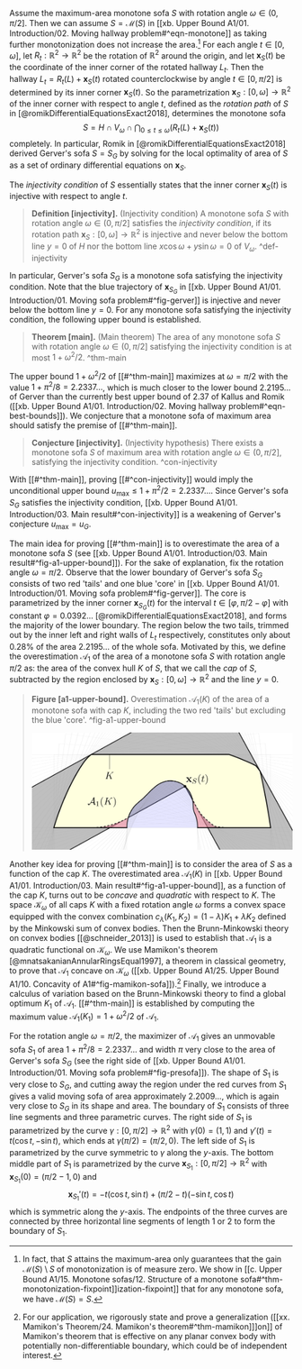 Assume the maximum-area monotone sofa $S$ with rotation angle $\omega \in (0, \pi/2]$. Then we can assume $S = \mathcal{M}(S)$ in [[xb. Upper Bound A1/01. Introduction/02. Moving hallway problem#^eqn-monotone]] as taking further monotonization does not increase the area.[^monotonization-monotone] For each angle $t \in [0, \omega]$, let $R_t : \mathbb{R}^2 \to \mathbb{R}^2$ be the rotation of $\mathbb{R}^2$ around the origin, and let $\mathbf{x}_S(t)$ be the coordinate of the inner corner of the rotated hallway $L_t$. Then the hallway $L_t = R_t(L) + \mathbf{x}_S(t)$ rotated counterclockwise by angle $t \in [0, \pi/2]$ is determined by its inner corner $\mathbf{x}_S(t)$. So the parametrization $\mathbf{x}_S : [0, \omega] \to \mathbb{R}^2$ of the inner corner with respect to angle $t$, defined as the _rotation path_ of $S$ in [@romikDifferentialEquationsExact2018], determines the monotone sofa
$$
S = H \cap V_\omega \cap \bigcap_{0 \leq t \leq \omega} \left( R_t(L) + \mathbf{x}_S(t) \right) 
$$
completely. In particular, Romik in [@romikDifferentialEquationsExact2018] derived Gerver's sofa $S = S_G$ by solving for the local optimality of area of $S$ as a set of ordinary differential equations on $\mathbf{x}_S$.

The _injectivity condition_ of $S$ essentially states that the inner corner $\mathbf{x}_S(t)$ is injective with respect to angle $t$.

> __Definition [injectivity].__ (Injectivity condition) A monotone sofa $S$ with rotation angle $\omega \in (0, \pi/2]$ satisfies the _injectivity condition_, if its rotation path $\mathbf{x}_S : [0, \omega] \to \mathbb{R}^2$ is injective and never below the bottom line $y = 0$ of $H$ nor the bottom line $x \cos \omega + y \sin \omega = 0$ of $V_\omega$.
> ^def-injectivity

In particular, Gerver's sofa $S_G$ is a monotone sofa satisfying the injectivity condition. Note that the blue trajectory of $\mathbf{x}_{S_G}$ in [[xb. Upper Bound A1/01. Introduction/01. Moving sofa problem#^fig-gerver]] is injective and never below the bottom line $y=0$. For any monotone sofa satisfying the injectivity condition, the following upper bound is established.

> __Theorem [main].__ (Main theorem) The area of any monotone sofa $S$ with rotation angle $\omega \in (0, \pi/2]$ satisfying the injectivity condition is at most $1 + \omega^2/2$. ^thm-main

The upper bound $1 + \omega^2/2$ of [[#^thm-main]] maximizes at $\omega = \pi/2$ with the value $1 + \pi^2/8 = 2.2337\dots$, which is much closer to the lower bound $2.2195\dots$ of Gerver than the currently best upper bound of $2.37$ of Kallus and Romik ([[xb. Upper Bound A1/01. Introduction/02. Moving hallway problem#^eqn-best-bounds]]). We conjecture that a monotone sofa of maximum area should satisfy the premise of [[#^thm-main]].

> __Conjecture [injectivity].__ (Injectivity hypothesis) There exists a monotone sofa $S$ of maximum area with rotation angle $\omega \in (0, \pi/2]$, satisfying the injectivity condition. ^con-injectivity

With [[#^thm-main]], proving [[#^con-injectivity]] would imply the unconditional upper bound $u_{\max} \leq 1 + \pi^2/2 = 2.2337\dots$. Since Gerver's sofa $S_G$ satisfies the injectivity condition, [[xb. Upper Bound A1/01. Introduction/03. Main result#^con-injectivity]] is a weakening of Gerver's conjecture $u_{\max} = u_G$.

The main idea for proving [[#^thm-main]] is to overestimate the area of a monotone sofa $S$ (see [[xb. Upper Bound A1/01. Introduction/03. Main result#^fig-a1-upper-bound]]). For the sake of explanation, fix the rotation angle $\omega = \pi/2$. Observe that the lower boundary of Gerver's sofa $S_G$ consists of two red 'tails' and one blue 'core' in [[xb. Upper Bound A1/01. Introduction/01. Moving sofa problem#^fig-gerver]]. The core is parametrized by the inner corner $\mathbf{x}_{S_G}(t)$ for the interval $t \in [\varphi, \pi/2 - \varphi]$ with constant $\varphi = 0.0392\dots$ [@romikDifferentialEquationsExact2018], and forms the majority of the lower boundary. The region below the two tails, trimmed out by the inner left and right walls of $L_t$ respectively, constitutes only about $0.28 \%$ of the area $2.2195\dots$ of the whole sofa. Motivated by this, we define the overestimation $\mathcal{A}_1$ of the area of a monotone sofa $S$ with rotation angle $\pi/2$ as: the area of the convex hull $K$ of $S$, that we call the _cap_ of $S$, subtracted by the region enclosed by $\mathbf{x}_S : [0, \omega] \to \mathbb{R}^2$ and the line $y=0$.

> __Figure [a1-upper-bound].__ Overestimation $\mathcal{A}_1(K)$ of the area of a monotone sofa with cap $K$, including the two red 'tails' but excluding the blue 'core'. ^fig-a1-upper-bound
> 
> ![70%](images/a1-upper-bound.svg)

Another key idea for proving [[#^thm-main]] is to consider the area of $S$ as a function of the cap $K$. The overestimated area $\mathcal{A}_1(K)$ in [[xb. Upper Bound A1/01. Introduction/03. Main result#^fig-a1-upper-bound]], as a function of the cap $K$, turns out to be _concave_ and _quadratic_ with respect to $K$. The space $\mathcal{K}_\omega$ of all caps $K$ with a fixed rotation angle $\omega$ forms a convex space equipped with the convex combination $c_\lambda(K_1, K_2) = (1 - \lambda) K_1 + \lambda K_2$ defined by the Minkowski sum of convex bodies. Then the Brunn-Minkowski theory on convex bodies [[@schneider_2013]] is used to establish that $\mathcal{A}_1$ is a quadratic functional on $\mathcal{K}_\omega$. We use Mamikon's theorem [@mnatsakanianAnnularRingsEqual1997], a theorem in classical geometry, to prove that $\mathcal{A}_1$ concave on $\mathcal{K}_\omega$ ([[xb. Upper Bound A1/25. Upper Bound A1/10. Concavity of A1#^fig-mamikon-sofa]]).[^mamikon-generalization] Finally, we introduce a calculus of variation based on the Brunn-Minkowski theory to find a global optimum $K_1$ of $\mathcal{A}_1$. [[#^thm-main]] is established by computing the maximum value $\mathcal{A}_1(K_1) = 1 + \omega^2/2$ of $\mathcal{A}_1$.

For the rotation angle $\omega = \pi/2$, the maximizer of $\mathcal{A}_1$ gives an unmovable sofa $S_1$ of area $1 + \pi^2/8 = 2.2337\dots$ and width $\pi$ very close to the area of Gerver's sofa $S_G$ (see the right side of [[xb. Upper Bound A1/01. Introduction/01. Moving sofa problem#^fig-presofa]]). The shape of $S_1$ is very close to $S_G$, and cutting away the region under the red curves from $S_1$ gives a valid moving sofa of area approximately $2.2009\dots$, which is again very close to $S_G$ in its shape and area. The boundary of $S_1$ consists of three line segments and three parametric curves. The right side of $S_1$ is parametrized by the curve $\gamma : [0, \pi/2] \to \mathbb{R}^2$ with $\gamma(0) = (1, 1)$ and $\gamma'(t) = t(\cos t, -\sin t)$, which ends at $\gamma(\pi/2) = (\pi/2, 0)$. The left side of $S_1$ is parametrized by the curve symmetric to $\gamma$ along the $y$-axis. The bottom middle part of $S_1$ is parametrized by the curve $\mathbf{x}_{S_1} : [0, \pi/2] \to \mathbb{R}^2$ with $\mathbf{x}_{S_1}(0) = (\pi/2-1, 0)$ and
$$
\mathbf{x}_{S_1}'(t) = -t (\cos t, \sin t) + (\pi/2- t) (-\sin t, \cos t)
$$
which is symmetric along the $y$-axis. The endpoints of the three curves are connected by three horizontal line segments of length 1 or 2 to form the boundary of $S_1$.

[^monotonization-monotone]: In fact, that $S$ attains the maximum-area only guarantees that the gain $\mathcal{M}(S) \setminus S$ of monotonization is of measure zero. We show in [[c. Upper Bound A1/15. Monotone sofas/12. Structure of a monotone sofa#^thm-monotonization-fixpoint]]ization-fixpoint]] that for any monotone sofa, we have $\mathcal{M}(S) = S$.

[^mamikon-generalization]: For our application, we rigorously state and prove a generalization ([[xx. Mamikon's Theorem/24. Mamikon's theorem#^thm-mamikon]]]on]] of Mamikon's theorem that is effective on any planar convex body with potentially non-differentiable boundary, which could be of independent interest.